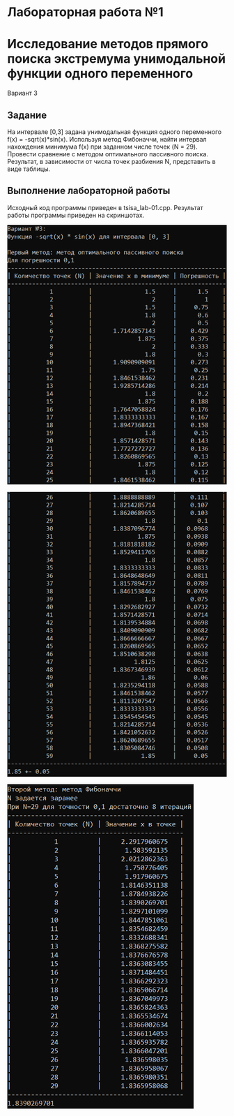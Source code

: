 # Лабораторная работа №1
# Исследование методов прямого поиска экстремума унимодальной функции одного переменного

Вариант 3

## Задание

На интервале [0,3] задана унимодальная функция одного переменного f(x) = -sqrt(x)*sin(x). Используя метод Фибоначчи, найти интервал нахождения минимума f(x) при заданном числе точек (N = 29). Провести сравнение с методом оптимального пассивного поиска. Результат, в зависимости от числа точек разбиения N, представить в виде таблицы.   

## Выполнение лабораторной работы

Исходный код программы приведен в tsisa_lab-01.cpp. Результат работы программы приведен на скриншотах.

![lab-01_Part1_1](https://github.com/Prosto-Fil/tsisa-lab-01/blob/master/screenshots/Part1_1.png)

![lab-01_Part1_2](https://github.com/Prosto-Fil/tsisa-lab-01/blob/master/screenshots/Part1_2.png)

![lab-01_Part2](https://github.com/Prosto-Fil/tsisa-lab-01/blob/master/screenshots/Part2.png)
